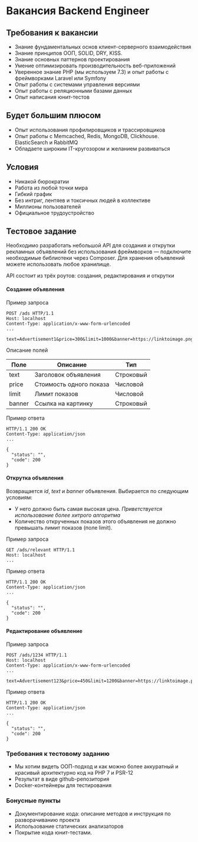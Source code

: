 # Вакансия Backend Engineer

## Требования к вакансии

- Знание фундаментальных основ клиент-серверного взаимодействия
- Знание принципов ООП, SOLID, DRY, KISS.
- Знание основных паттернов проектирования
- Умение оптимизировать производительность веб-приложений
- Уверенное знание PHP (мы используем 7.3) и опыт работы с фреймворками Laravel или Symfony
- Опыт работы с системами управления версиями
- Опыт работы с реляционными базами данных
- Опыт написания юнит-тестов

## Будет большим плюсом

- Опыт использования профилировщиков и трассировщиков
- Опыт работы c Memcached, Redis, MongoDB, Clickhouse. ElasticSearch и RabbitMQ
- Обладаете широким IT-кругозором и желанием развиваться 

## Условия

- Никакой бюрократии
- Работа из любой точки мира
- Гибкий график
- Без интриг, лентяев и токсичных людей в коллективе
- Миллионы пользователей
- Официальное трудоустройство

## Тестовое задание

Необходимо разработать небольшой API для создания и открутки рекламных объявлений без использования фреймворков — подключите необходимые библиотеки через Composer. Для хранения объявлений можете использовать любое хранилище.
 
API состоит из трёх роутов: создания, редактирования и открутки

#### Создание объявления

Пример запроса

```http request
POST /ads HTTP/1.1
Host: localhost
Content-Type: application/x-www-form-urlencoded
...

text=Advertisement1&price=300&limit=1000&banner=https://linktoimage.png
```

Описание полей

| Поле | Описание  | Тип  |
|---|---|---|
| text | Заголовок объявления | Строковый |
| price | Стоимость одного показа | Числовой |
| limit | Лимит показов | Числовой |
| banner | Ссылка на картинку | Строковый |


Пример ответа

```http request
HTTP/1.1 200 OK
Content-Type: application/json
...

{
  "status": "",
  "code": 200
}
```

#### Открутка объявления

Возвращается _id_, _text_ и _banner_ объявления. Выбирается по следующим условиям:

- У него должно быть самая высокая цена. _Приветствуется использование более хитрого алгоритма_
- Количество открученных показов этого объявления не должно превышать лимит
показов (поле limit).
  
Пример запроса

```http request
GET /ads/relevant HTTP/1.1
Host: localhost
...
```

Пример ответа

```http request
HTTP/1.1 200 OK
Content-Type: application/json
...

{
  "status": "",
  "code": 200
}
```

#### Редактирование объявление 

Пример запроса

```http request
POST /ads/1234 HTTP/1.1
Host: localhost
Content-Type: application/x-www-form-urlencoded
...

text=Advertisement123&price=450&limit=1200&banner=https://linktoimage.png
```

Пример ответа

```http request
HTTP/1.1 200 OK
Content-Type: application/json
...

{
  "status": "",
  "code": 200
}
```

### Требования к тестовому заданию

- Мы хотим видеть ООП-подход и как можно более аккуратный и красивый архитектурно код на PHP 7 и PSR-12 
- Результат в виде github-репозитория
- Docker-контейнеры для тестирования
  
### Бонусные пункты

- Документирование кода: описание методов и инструкция по разворачиванию проекта
- Использование статических анализаторов
- Покрытие кода юнит-тестами.


